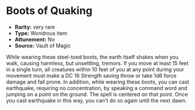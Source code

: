 
# Boots of Quaking

* **Rarity:** very rare
* **Type:** Wondrous item
* **Attunement:** No
* **Source:** Vault of Magic


While wearing these steel-toed boots, the earth itself shakes when you walk, causing harmless, but unsettling, tremors. If you move at least 15 feet in a single turn, all creatures within 10 feet of you at any point during your movement must make a DC 16 Strength saving throw or take 1d6 force damage and fall prone. In addition, while wearing these boots, you can cast earthquake, requiring no concentration, by speaking a command word and jumping on a point on the ground. The spell is centered on that point. Once you cast earthquake in this way, you can't do so again until the next dawn.

